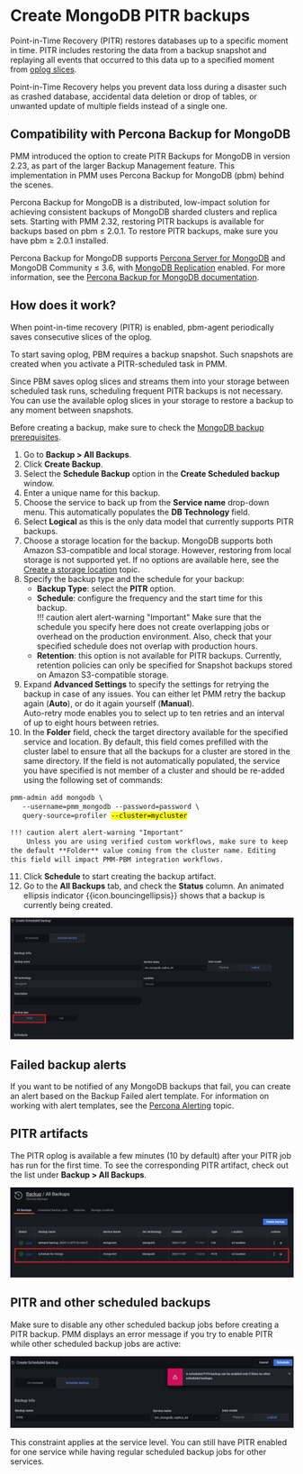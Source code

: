 # Create MongoDB PITR backups

Point-in-Time Recovery (PITR) restores databases up to a specific moment in time. PITR includes restoring the data from a backup snapshot and replaying all events that occurred to this data up to a specified moment from [oplog slices](https://docs.percona.com/percona-backup-mongodb/reference/glossary.html#oplog-slice).

Point-in-Time Recovery helps you prevent data loss during a disaster such as crashed database, accidental data deletion or drop of tables, or unwanted update of multiple fields instead of a single one.

## Compatibility with Percona Backup for MongoDB
PMM introduced the option to create PITR Backups for MongoDB in version 2.23, as part of the larger Backup Management feature. This implementation in PMM uses Percona Backup for MongoDB (pbm) behind the scenes.

Percona Backup for MongoDB is a distributed, low-impact solution for achieving consistent backups of MongoDB sharded clusters and replica sets.
Starting with PMM 2.32, restoring PITR backups is available for backups based on pbm ≤ 2.0.1. To restore PITR backups, make sure you have pbm ≥ 2.0.1 installed.

 Percona Backup for MongoDB supports [Percona Server for MongoDB](https://www.percona.com/software/mongodb/percona-server-for-mongodb) and MongoDB Community ≤ 3.6, with [MongoDB Replication](https://docs.mongodb.com/manual/replication/) enabled. For more information, see the [Percona Backup for MongoDB documentation](https://docs.percona.com/percona-backup-mongodb/installation.html).

## How does it work?

When point-in-time recovery (PITR) is enabled, pbm-agent periodically saves consecutive slices of the oplog.

To start saving oplog, PBM requires a backup snapshot. Such snapshots are created when you activate a PITR-scheduled task in PMM.

Since PBM saves oplog slices and streams them into your storage between scheduled task runs, scheduling frequent PITR backups is not necessary.
You can use the available oplog slices in your storage to restore a backup to any moment between snapshots.

Before creating a backup, make sure to check the [MongoDB backup prerequisites](../backup/mongo-prerequisites.md).

1. Go to <i class="uil uil-history"></i> **Backup > All Backups**.
2. Click <i class="uil uil-plus-square"></i> **Create Backup**.
3. Select the **Schedule Backup** option in the **Create Scheduled backup** window.
4. Enter a unique name for this backup.
5. Choose the service to back up from the **Service name** drop-down menu. This automatically populates the **DB Technology** field.
6. Select **Logical** as this is the only data model that currently supports PITR backups.
7. Choose a storage location for the backup. MongoDB supports both Amazon S3-compatible and local storage.
    However, restoring from local storage is not supported yet.
    If no options are available here, see the [Create a storage location](prepare_storage_location.md) topic.
8. Specify the backup type and the schedule for your backup:
    - **Backup Type**: select the  **PITR** option.
    - **Schedule**: configure the frequency and the start time for this backup.  
    !!! caution alert alert-warning "Important"
        Make sure that the schedule you specify here does not create overlapping jobs or overhead on the production environment. Also, check that your specified schedule does not overlap with production hours.
    - **Retention**: this option is not available for PITR backups. Currently, retention policies can only be specified for Snapshot backups stored on Amazon S3-compatible storage.
9. Expand **Advanced Settings** to specify the settings for retrying the backup in case of any issues. You can either let PMM retry the backup again (**Auto**), or do it again yourself (**Manual**). <br>
    Auto-retry mode enables you to select up to ten retries and an interval of up to eight hours between retries.<a id="folder-field"></a>
10. In the **Folder** field, check the target directory available for the specified service and location. By default, this field comes prefilled with the cluster label to ensure that all the backups for a cluster are stored in the same directory. If the field is not automatically populated, the service you have specified is not member of a cluster and should be re-added using the following set of commands:
   <pre><code>pmm-admin add mongodb \
   --username=pmm_mongodb --password=password \
   query-source=profiler <mark>--cluster=mycluster</mark></code></pre>
    !!! caution alert alert-warning "Important"
        Unless you are using verified custom workflows, make sure to keep the default **Folder** value coming from the cluster name. Editing this field will impact PMM-PBM integration workflows.

11. Click **Schedule** to start creating the backup artifact.
12. Go to the **All Backups** tab, and check the **Status** column. An animated ellipsis indicator {{icon.bouncingellipsis}} shows that a backup is currently being created.

![!](../../images/PMM_Backup_Management-MongoDB-PITR-Enable.jpg)

## Failed backup alerts

If you want to be notified of any MongoDB backups that fail, you can create an alert based on the Backup Failed alert template. For information on working with alert templates, see the [Percona Alerting](../get-started/alerting.md) topic.
 
## PITR artifacts

The PITR oplog is available a few minutes (10 by default) after your PITR job has run for the first time. To see the corresponding PITR artifact, check out the list under **Backup > All Backups**.

![!](../../images/PMM_Backup_Management-MongoDB-PITR-Inventory.jpg)

## PITR and other scheduled backups

Make sure to disable any other scheduled backup jobs before creating a PITR backup. PMM displays an error message if you try to enable PITR while other scheduled backup jobs are active:

![!](../../images/PMM_Backup_Management-MongoDB-PITR-Enable-Error.jpg)

This constraint applies at the service level. You can still have PITR enabled for one service while having regular scheduled backup jobs for other services.